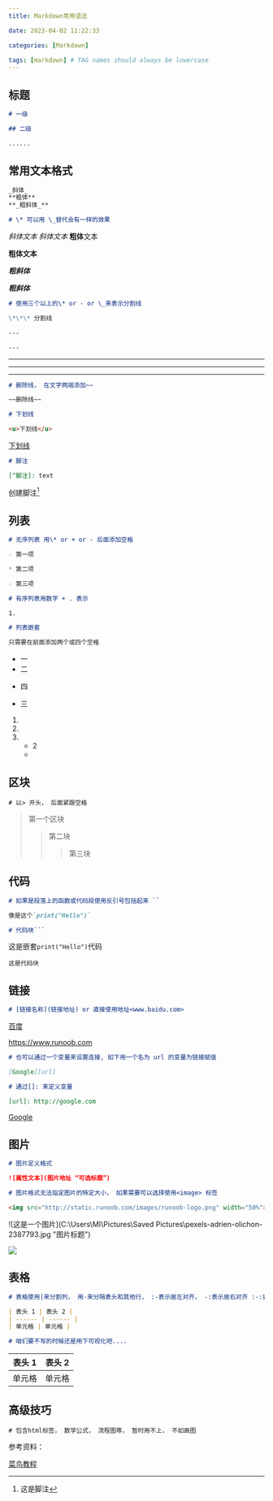 ```yaml
---
title: Markdown常用语法

date: 2023-04-02 11:22:33

categories: [Markdown]

tags: [markdown] # TAG names should always be lowercase
---
```


## 标题

```markdown
# 一级

## 二级

......
```

## 常用文本格式

```markdown
_斜体_
**粗体**
**_粗斜体_**

# \* 可以用 \_替代会有一样的效果
```

_斜体文本_
_斜体文本_
**粗体**文本

**粗体文本**

**_粗斜体_**

**_粗斜体_**

```markdown
# 使用三个以上的\* or - or \_来表示分割线

\*\*\* 分割线

---

---
```

---

---

---

```markdown
# 删除线， 在文字两端添加~~

~~删除线~~

# 下划线

<u>下划线</u>
```

<u>下划线</u>

```markdown
# 脚注

[^脚注]: text
```

创建脚注[^zhe]

[^zhe]: 这是脚注

## 列表

```markdown
# 无序列表 用\* or + or - 后面添加空格

- 第一项

* 第二项

- 第三项

# 有序列表用数字 + . 表示

1.

# 列表嵌套

只需要在前面添加两个或四个空格
```

- 一
- 二

* 四

- 三

1.
2.

3. - 2
   -

## 区块

```
# 以> 开头， 后面紧跟空格
```

> 第一个区块
>
> > 第二块
> >
> > > 第三块

## 代码

````markdown
# 如果是段落上的函数或代码段使用反引号包括起来 ``

像是这个`print("Hello")`

# 代码块```
````

这是嵌套`print("Hello")`代码

```
这是代码块
```

## 链接

```markdown
# [链接名称](链接地址) or 直接使用地址<www.baidu.com>
```

[百度](https://baidu.com)

<https://www.runoob.com>

```markdown
# 也可以通过一个变量来设置连接, 如下用一个名为 url 的变量为链接赋值

[Google][url]

# 通过[]: 来定义变量

[url]: http://google.com
```

[Google][url]

[url]: http://google.com

## 图片

```markdown
# 图片定义格式

![属性文本](图片地址 “可选标题”)

# 图片格式无法指定图片的特定大小， 如果需要可以选择使用<image> 标签

<img src="http://static.runoob.com/images/runoob-logo.png" width="50%">
```

![这是一个图片](C:\Users\MI\Pictures\Saved Pictures\pexels-adrien-olichon-2387793.jpg "图片标题")

<img src="C:\Users\MI\Pictures\Saved Pictures\pexels-adrien-olichon-2387793.jpg" width="%20 ">

## 表格

```markdown
# 表格使用|来分割列， 用-来分隔表头和其他行， :-表示居左对齐， -:表示居右对齐 :-:表示居中

| 表头 1 | 表头 2 |
| ------ | ------ |
| 单元格 | 单元格 |

# 咱们要不写的时候还是用下可视化吧....
```

| 表头 1 | 表头 2 |
| ------ | ------ |
| 单元格 | 单元格 |

## 高级技巧

```
# 包含html标签， 数学公式， 流程图等， 暂时用不上， 不如画图
```

[^这是脚注]:

参考资料：

[菜鸟教程](https://www.runoob.com/markdown/md-tutorial.html)
